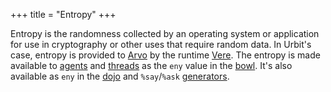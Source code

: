 +++
title = "Entropy"
+++

Entropy is the randomness collected by an operating system or application for
use in cryptography or other uses that require random data. In Urbit's case,
entropy is provided to [Arvo](/reference/glossary/arvo) by the runtime
[Vere](/reference/glossary/vere). The entropy is made available to
[agents](/reference/glossary/agent) and [threads](/reference/glossary/thread) as
the `eny` value in the [bowl](/reference/glossary/bowl). It's also available as
`eny` in the [dojo](/reference/glossary/dojo) and `%say`/`%ask`
[generators](/reference/glossary/generator).
